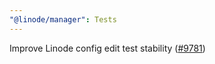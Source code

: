 ```yaml
---
"@linode/manager": Tests
---
```


Improve Linode config edit test stability ([#9781](https://github.com/linode/manager/pull/9781))

